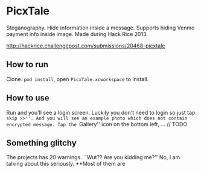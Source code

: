 PicxTale
========

Steganography. Hide information inside a message. Supports hiding Venmo payment info inside image. 
Made during Hack Rice 2013.

http://hackrice.challengepost.com/submissions/20468-picxtale

## How to run
Clone. `pod install`, open `PicxTale.xcworkspace` to install.

## How to use
Run and you'll see a login screen. Luckily you don't need to login so just tap ``skip >>''. And you will see an example
photo which does not contain encrypted message. Tap the ``Gallery'' icon on the bottom left, ... // TODO

## Something glitchy
The projects has 20 warnings. ``Wut?? Are you kidding me?'' No, I am talking about this seriously. **Most of them are
